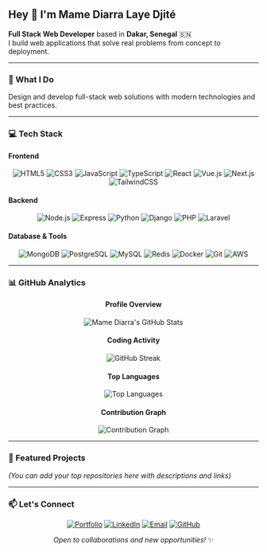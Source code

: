 ## Hey 👋 I'm Mame Diarra Laye Djité

**Full Stack Web Developer** based in **Dakar, Senegal** 🇸🇳  
I build web applications that solve real problems from concept to deployment.

---

### 🚀 What I Do
Design and develop full-stack web solutions with modern technologies and best practices.

---

### 💻 Tech Stack

#### **Frontend**
<div align="center">
  
![HTML5](https://img.shields.io/badge/-HTML5-E34F26?style=for-the-badge&logo=html5&logoColor=white)
![CSS3](https://img.shields.io/badge/-CSS3-1572B6?style=for-the-badge&logo=css3&logoColor=white)
![JavaScript](https://img.shields.io/badge/-JavaScript-F7DF1E?style=for-the-badge&logo=javascript&logoColor=black)
![TypeScript](https://img.shields.io/badge/-TypeScript-3178C6?style=for-the-badge&logo=typescript&logoColor=white)
![React](https://img.shields.io/badge/-React-61DAFB?style=for-the-badge&logo=react&logoColor=black)
![Vue.js](https://img.shields.io/badge/-Vue.js-4FC08D?style=for-the-badge&logo=vue.js&logoColor=white)
![Next.js](https://img.shields.io/badge/-Next.js-000000?style=for-the-badge&logo=next.js&logoColor=white)
![TailwindCSS](https://img.shields.io/badge/-TailwindCSS-06B6D4?style=for-the-badge&logo=tailwind-css&logoColor=white)

</div>

#### **Backend**
<div align="center">
  
![Node.js](https://img.shields.io/badge/-Node.js-339933?style=for-the-badge&logo=node.js&logoColor=white)
![Express](https://img.shields.io/badge/-Express-000000?style=for-the-badge&logo=express&logoColor=white)
![Python](https://img.shields.io/badge/-Python-3776AB?style=for-the-badge&logo=python&logoColor=white)
![Django](https://img.shields.io/badge/-Django-092E20?style=for-the-badge&logo=django&logoColor=white)
![PHP](https://img.shields.io/badge/-PHP-777BB4?style=for-the-badge&logo=php&logoColor=white)
![Laravel](https://img.shields.io/badge/-Laravel-FF2D20?style=for-the-badge&logo=laravel&logoColor=white)

</div>

#### **Database & Tools**
<div align="center">
  
![MongoDB](https://img.shields.io/badge/-MongoDB-47A248?style=for-the-badge&logo=mongodb&logoColor=white)
![PostgreSQL](https://img.shields.io/badge/-PostgreSQL-4169E1?style=for-the-badge&logo=postgresql&logoColor=white)
![MySQL](https://img.shields.io/badge/-MySQL-4479A1?style=for-the-badge&logo=mysql&logoColor=white)
![Redis](https://img.shields.io/badge/-Redis-DC382D?style=for-the-badge&logo=redis&logoColor=white)
![Docker](https://img.shields.io/badge/-Docker-2496ED?style=for-the-badge&logo=docker&logoColor=white)
![Git](https://img.shields.io/badge/-Git-F05032?style=for-the-badge&logo=git&logoColor=white)
![AWS](https://img.shields.io/badge/-AWS-232F3E?style=for-the-badge&logo=amazon-aws&logoColor=white)

</div>

---

### 📊 GitHub Analytics

<div align="center">

#### **Profile Overview**
  
![Mame Diarra's GitHub Stats](https://github-readme-stats.vercel.app/api?username=mamediarralayedjite&show_icons=true&theme=radical&hide_border=true&title_color=3b82f6&icon_color=3b82f6&text_color=ffffff&bg_color=0d1117&include_all_commits=true&count_private=true)

#### **Coding Activity**
  
![GitHub Streak](https://github-readme-streak-stats.herokuapp.com/?user=mamediarralayedjite&theme=radical&hide_border=true&stroke=3b82f6&ring=3b82f6&fire=3b82f6&currStreakLabel=3b82f6)

#### **Top Languages**
  
![Top Languages](https://github-readme-stats.vercel.app/api/top-langs/?username=mamediarralayedjite&layout=compact&theme=radical&hide_border=true&title_color=3b82f6&text_color=ffffff&bg_color=0d1117&langs_count=8)

#### **Contribution Graph**
  
![Contribution Graph](https://activity-graph.herokuapp.com/graph?username=mamediarralayedjite&theme=react-dark&hide_border=true&area=true&color=3b82f6&line=3b82f6&point=ffffff)

</div>

---

### 🌟 Featured Projects
*(You can add your top repositories here with descriptions and links)*

---

### 📫 Let's Connect

<div align="center">

[![Portfolio](https://img.shields.io/badge/Portfolio-000000?style=for-the-badge&logo=google-chrome&logoColor=white)](https://mamediarratech.great-site.net/)
[![LinkedIn](https://img.shields.io/badge/LinkedIn-0A66C2?style=for-the-badge&logo=linkedin&logoColor=white)](https://www.linkedin.com/in/mame-diarra-laye-djit%C3%A9-319565345/)
[![Email](https://img.shields.io/badge/Email-EA4335?style=for-the-badge&logo=gmail&logoColor=white)](mailto:mamediarralayedjite@gmail.com)
[![GitHub](https://img.shields.io/badge/GitHub-181717?style=for-the-badge&logo=github&logoColor=white)](https://github.com/mamediarralayedjite)

</div>

<p align="center">
  <i>Open to collaborations and new opportunities!</i> ✨
</p>

